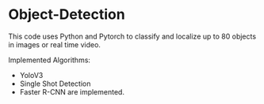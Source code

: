 # Object-Detection

This code uses Python and Pytorch to classify and localize up to 80 objects in images or real time video. 

Implemented Algorithms:
- YoloV3  
- Single Shot Detection 
- Faster R-CNN are implemented.
